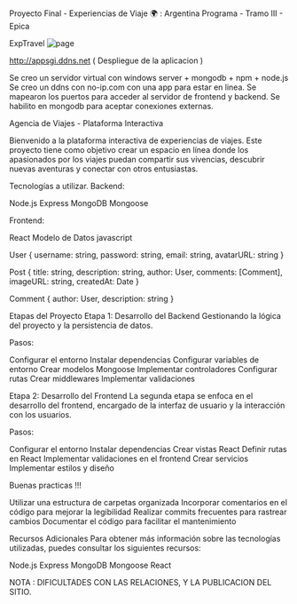 Proyecto Final - Experiencias de Viaje 🌍 : Argentina Programa - Tramo III - Epica

ExpTravel
![page](https://github.com/juanlavayen/pf-comision1-juan-lavayen/assets/57622839/aa8d5843-5cfb-41bd-9e4c-dfba50b9ead1)


http://appsgi.ddns.net ( Despliegue de la aplicacion )

Se creo un servidor virtual con windows server + mongodb + npm + node.js 
Se creo un ddns con no-ip.com con una app para estar en linea.
Se mapearon los puertos para acceder al servidor de frontend y backend.
Se habilito en mongodb para aceptar conexiones externas.

Agencia de Viajes - Plataforma Interactiva 

Bienvenido a la plataforma interactiva de experiencias de viajes. 
Este proyecto tiene como objetivo crear un espacio en línea donde los apasionados por los viajes puedan compartir sus vivencias,
descubrir nuevas aventuras y conectar con otros entusiastas.

Tecnologías a utilizar.
Backend:

Node.js
Express
MongoDB
Mongoose

Frontend:

React
Modelo de Datos
javascript

User {
  username: string,
  password: string,
  email: string,
  avatarURL: string
}

Post {
  title: string,
  description: string,
  author: User,
  comments: [Comment],
  imageURL: string,
  createdAt: Date
}

Comment {
  author: User,
  description: string
}

Etapas del Proyecto
Etapa 1: Desarrollo del Backend
Gestionando la lógica del proyecto y la persistencia de datos.

Pasos:

Configurar el entorno
Instalar dependencias
Configurar variables de entorno
Crear modelos Mongoose
Implementar controladores
Configurar rutas
Crear middlewares
Implementar validaciones

Etapa 2: Desarrollo del Frontend
La segunda etapa se enfoca en el desarrollo del frontend, encargado de la interfaz de usuario y la interacción con los usuarios.

Pasos:

Configurar el entorno
Instalar dependencias
Crear vistas React
Definir rutas en React
Implementar validaciones en el frontend
Crear servicios
Implementar estilos y diseño

Buenas practicas !!! 

Utilizar una estructura de carpetas organizada
Incorporar comentarios en el código para mejorar la legibilidad
Realizar commits frecuentes para rastrear cambios
Documentar el código para facilitar el mantenimiento

Recursos Adicionales
Para obtener más información sobre las tecnologías utilizadas, puedes consultar los siguientes recursos:

Node.js
Express
MongoDB
Mongoose
React


NOTA : DIFICULTADES CON LAS RELACIONES, Y LA PUBLICACION DEL SITIO.

